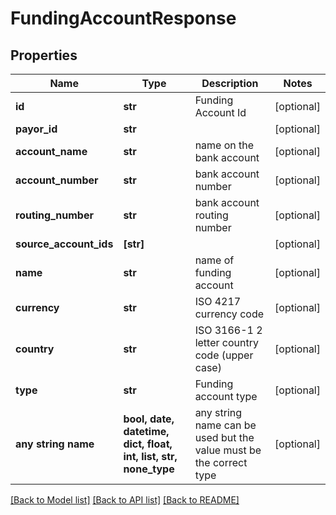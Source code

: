 # FundingAccountResponse


## Properties
Name | Type | Description | Notes
------------ | ------------- | ------------- | -------------
**id** | **str** | Funding Account Id | [optional] 
**payor_id** | **str** |  | [optional] 
**account_name** | **str** | name on the bank account | [optional] 
**account_number** | **str** | bank account number | [optional] 
**routing_number** | **str** | bank account routing number | [optional] 
**source_account_ids** | **[str]** |  | [optional] 
**name** | **str** | name of funding account | [optional] 
**currency** | **str** | ISO 4217 currency code | [optional] 
**country** | **str** | ISO 3166-1 2 letter country code (upper case) | [optional] 
**type** | **str** | Funding account type | [optional] 
**any string name** | **bool, date, datetime, dict, float, int, list, str, none_type** | any string name can be used but the value must be the correct type | [optional]

[[Back to Model list]](../README.md#documentation-for-models) [[Back to API list]](../README.md#documentation-for-api-endpoints) [[Back to README]](../README.md)


